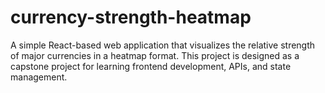# currency-strength-heatmap

A simple React-based web application that visualizes the relative strength of major currencies in a heatmap format.
This project is designed as a capstone project for learning frontend development, APIs, and state management.
